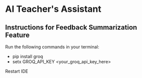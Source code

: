 # AI Teacher's Assistant

## Instructions for Feedback Summarization Feature
Run the following commands in your terminal:
- pip install groq
- setx GROQ_API_KEY <your_groq_api_key_here>


Restart IDE
